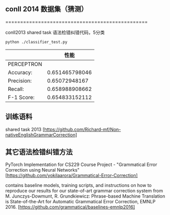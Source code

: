 ## conll 2014 数据集（猜测）
================================================

conll2013 shared task 语法检错纠错代码，5分类

    python ./classifier_test.py

|            | 性能           |
| :---       | ---            |
| PERCEPTRON |                |
| Accuracy:  | 0.651465798046 |
| Precision: | 0.65072948167  |
| Recall:    | 0.658988908662 |
| F-1 Score: | 0.654833152112 |

## 训练语料

shared task 2013
[https://github.com/Richard-mf/Non-nativeEnglishGrammarCorrection]

## 其它语法检错纠错方法

PyTorch Implementation for CS229 Course Project - "Grammatical Error Correction using Neural Networks"
[https://github.com/yokilaarora/Grammatical-Error-Correction]


contains baseline models, training scripts, and instructions on how to reproduce our results for our state-of-art grammar correction system from M. Junczys-Dowmunt, R. Grundkiewicz: Phrase-based Machine Translation is State-of-the-Art for Automatic Grammatical Error Correction, EMNLP 2016.
[https://github.com/grammatical/baselines-emnlp2016]

